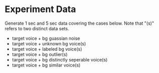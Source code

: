 # Experiment Data

Generate 1 sec and 5 sec data covering the cases below.  Note that "(s)" refers to two distinct data sets.

- target voice + bg guassian noise
- target voice + unknown bg voice(s)
- target voice + labeled bg voice(s)
- target voice + bg outlier(s)
- target voice + bg distinctly seperable voice(s)
- target voice + bg similar voice(s)
